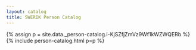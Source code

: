 ```yaml
---
layout: catalog
title: SWERIK Person Catalog
---
```

{% assign p = site.data._person-catalog.i-KjSZfjZmVz9Wf1kWZWQERb %}
{% include person-catalog.html p=p %}

